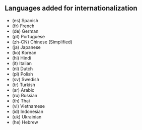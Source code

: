 ## Languages added for internationalization

- (es) Spanish
- (fr) French
- (de) German
- (pt) Portuguese
- (zh-CN) Chinese (Simplified)
- (ja) Japanese
- (ko) Korean
- (hi) Hindi
- (it) Italian
- (nl) Dutch
- (pl) Polish
- (sv) Swedish
- (tr) Turkish
- (ar) Arabic
- (ru) Russian
- (th) Thai
- (vi) Vietnamese
- (id) Indonesian
- (uk) Ukrainian
- (he) Hebrew
